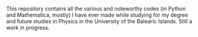 This repository contains all the various and noteworthy codes (in Python and Mathematica, mostly) I have ever made while studying for my degree and future studies in Physics in the University of the Balearic Islands. Still a work in progress.
